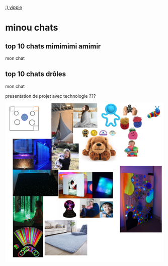 [:) yippie](https://jasmine-lapierre.github.io/presentation_ideation/#/)


# minou chats
## top 10 chats mimimimi amimir
mon chat
## top 10 chats drôles
mon chat

presentation de projet avec technologie ???

![voici ma presentation](presentation.jpg)


